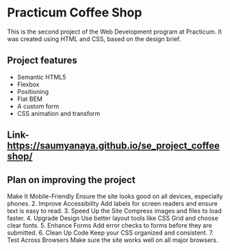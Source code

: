 # Practicum Coffee Shop

This is the second project of the Web Development program at Practicum. It was created using HTML and CSS, based on the design brief.

## Project features

- Semantic HTML5
- Flexbox
- Positioning
- Flat BEM
- A custom form
- CSS animation and transform
## Link- https://saumyanaya.github.io/se_project_coffeeshop/

## Plan on improving the project
Make It Mobile-Friendly
Ensure the site looks good on all devices, especially phones.
2. Improve Accessibility
Add labels for screen readers and ensure text is easy to read.
3. Speed Up the Site
Compress images and files to load faster.
4. Upgrade Design
Use better layout tools like CSS Grid and choose clear fonts.
5. Enhance Forms
Add error checks to forms before they are submitted.
6. Clean Up Code
Keep your CSS organized and consistent.
7. Test Across Browsers
Make sure the site works well on all major browsers.


